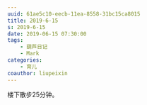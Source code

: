 ```yaml
---
uuid: 61ae5c10-eecb-11ea-8558-31bc15ca8015
title: 2019-6-15
s: 2019-6-15
date: 2019-06-15 07:30:00
tags:
	- 葫芦日记
	- Mark
categories:
	- 育儿
coauthor: liupeixin
---
```


楼下散步25分钟。
